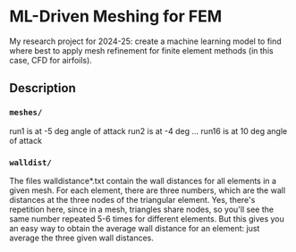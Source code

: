 # ML-Driven Meshing for FEM
My research project for 2024-25: create a machine learning model to find where best to apply mesh refinement for finite element methods (in this case, CFD for airfoils).

## Description
### `meshes/`
run1 is at -5 deg angle of attack
run2 is at -4 deg
...
run16 is at 10 deg angle of attack

### `walldist/`
The files walldistance*.txt contain the wall distances for all elements in a given mesh.  For each element, there are three numbers, which are the wall distances at the three nodes of the triangular element. Yes, there's repetition here, since in a mesh, triangles share nodes, so you'll see the same number repeated 5-6 times for different elements. But this gives you an easy way to obtain the average wall distance for an element: just average the three given wall distances.
